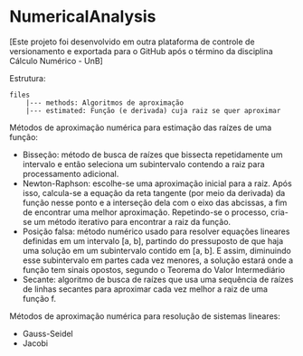 # NumericalAnalysis

[Este projeto foi desenvolvido em outra plataforma de controle de versionamento e exportada para o GitHub após o término da disciplina Cálculo Numérico - UnB]

Estrutura:

```
files
    |--- methods: Algoritmos de aproximação
    |--- estimated: Função (e derivada) cuja raiz se quer aproximar
```

Métodos de aproximação numérica para estimação das raízes de uma função:

+ Bisseção: método de busca de raízes que bissecta repetidamente um intervalo e então seleciona um subintervalo contendo a raiz para processamento adicional.
+ Newton-Raphson: escolhe-se uma aproximação inicial para a raiz. Após isso, calcula-se a equação da reta tangente (por meio da derivada) da função nesse ponto e a interseção dela com o eixo das abcissas, a fim de encontrar uma melhor aproximação. Repetindo-se o processo, cria-se um método iterativo para encontrar a raiz da função. 
+ Posição falsa: método numérico usado para resolver equações lineares definidas em um intervalo [a, b], partindo do pressuposto de que haja uma solução em um subintervalo contido em [a, b]. E assim, diminuindo esse subintervalo em partes cada vez menores, a solução estará onde a função tem sinais opostos, segundo o Teorema do Valor Intermediário
+ Secante: algoritmo de busca de raízes que usa uma sequência de raízes de linhas secantes para aproximar cada vez melhor a raiz de uma função f.


Métodos de aproximação numérica para resolução de sistemas lineares:

+ Gauss-Seidel
+ Jacobi